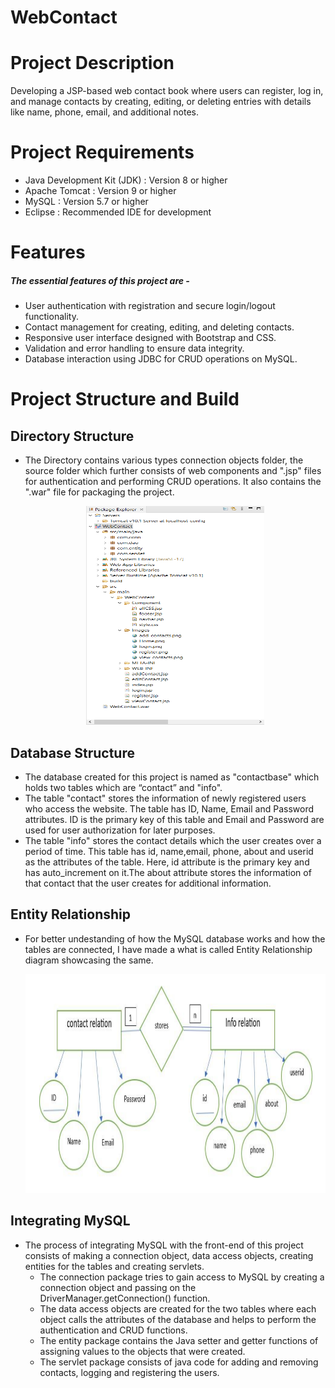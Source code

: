 # WebContact

# Project Description
Developing a JSP-based web contact book where users can register, log in, and manage contacts by creating, editing, or deleting entries with details like name, phone, email, and additional notes.


# Project Requirements
- Java Development Kit (JDK) : Version 8 or higher
- Apache Tomcat : Version 9 or higher
- MySQL : Version 5.7 or higher
- Eclipse : Recommended IDE for development


# Features

##### The essential features of this project are -
- User authentication with registration and secure login/logout functionality.
- Contact management for creating, editing, and deleting contacts.
- Responsive user interface designed with Bootstrap and CSS.
- Validation and error handling to ensure data integrity.
- Database interaction using JDBC for CRUD operations on MySQL.

# Project Structure and Build

## Directory Structure
- The Directory contains various types connection objects folder, the source folder which further consists of web components and ".jsp" files for authentication and performing CRUD operations. It also contains the ".war" file for packaging the project.
  
  <div align="center">
   <img src="https://github.com/Udit19-pixel/WebContact-Book/blob/main/WebContact%20Book/Project_Structure.png" alt="Project Structure" width="285" height="350">
  </div>

## Database Structure
- The database created for this project is named as "contactbase" which holds two tables which are “contact” and "info".
- The table "contact" stores the information of newly registered users who access the website. The table has ID, Name, Email and Password attributes. ID is the primary key of this table and Email and Password are used for user authorization for later purposes.
- The table "info" stores the contact details which the user creates over a period of time. This table has id, name,email, phone, about and userid as the attributes of the table. Here, id attribute is the primary key and has auto_increment on it.The about attribute stores the information of that contact that the user creates for additional information.

## Entity Relationship
- For better undestanding of how the MySQL database works and how the tables are connected, I have made a what is called Entity Relationship diagram showcasing the same.
  
  <div align="center">
   <img src="https://github.com/Udit19-pixel/WebContact-Book/blob/main/WebContact%20Book/ER_Diagram.png" alt="ER Diagram" width="650" height="350">
  </div>

## Integrating MySQL
- The process of integrating MySQL with the front-end of this project consists of making a connection object, data access objects, creating entities for the tables and creating servlets.
    - The connection package tries to gain access to MySQL by creating a connection object and passing on the DriverManager.getConnection() function.
    - The data access objects are created for the two tables where each object calls the attributes of the database and helps to perform the authentication and CRUD functions.
    - The entity package contains the Java setter and getter functions of assigning values to the objects that were created.
    - The servlet package consists of java code for adding and removing contacts, logging and registering the users.
